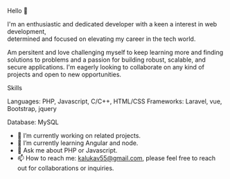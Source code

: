 Hello 👋 

I'm an enthusiastic and dedicated developer with a keen a interest in web development,  
determined and focused on elevating my career in the tech world.

Am persitent and love challenging myself to keep learning more and finding solutions to problems and a passion for building robust, scalable, and secure applications.
I'm eagerly looking to collaborate on any kind of projects and open to new opportunities.

Skills

Languages: PHP, Javascript, C/C++, HTML/CSS
Frameworks: Laravel, vue, Bootstrap, jquery

Database: MySQL



- 🔭 I’m currently working on related projects.
- 🌱 I’m currently learning Angular and node.
- 💬 Ask me about PHP or Javascript.
- 📫 How to reach me: kalukav55@gmail.com, please feel free to reach out for collaborations or inquiries. 


